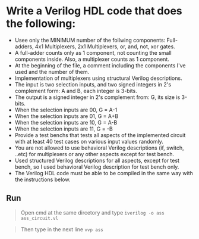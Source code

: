 # Write a Verilog HDL code that does the following:


* Usee only the MINIMUM number of the follwing components: Full-adders, 4x1 Multiplexers, 2x1 Multiplexers, or, and, not, xor gates.
* A full-adder counts only as 1 component, not counting the small components inside. Also, a multiplexer counts as 1 component.
* At the beginning of the file, a comment including the components I've used and the number of them.
* Implementation of multiplexers using structural Verilog descriptions.
* The input is two selection inputs, and two signed integers in 2's complement form: A and B, each integer is 3-bits.
* The output is a signed integer in 2's complement from: G, its size is 3-bits.
* When the selection inputs are 00, G = A-1
* When the selection inputs are 01, G = A+B
* When the selection inputs are 10, G = A-B
* When the selection inputs are 11, G = -B
* Provide a test benchs that tests all aspects of the implemented circuit with at least 40 test cases on various input values randomly.
* You are not allowed to use behavioral Verilog descriptions (if, switch, ..etc) for multiplexers or any other aspects except for test bench.
* Used structured Verilog descriptions for all aspects, except for test bench, so I used behavioral Verilog description for test bench only.
* The Verilog HDL code must be able to be compiled in the same way with the instructions below.

## Run

> Open cmd at the same dircetory and type ``` iverilog -o ass ass_circuit.vl ```


> Then type in the next line ``` vvp ass  ```
